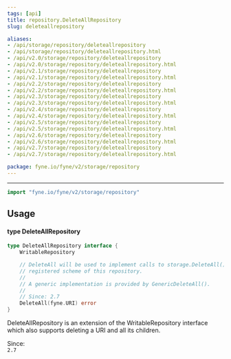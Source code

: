 ```yaml
---
tags: [api]
title: repository.DeleteAllRepository
slug: deleteallrepository

aliases:
- /api/storage/repository/deleteallrepository
- /api/storage/repository/deleteallrepository.html
- /api/v2.0/storage/repository/deleteallrepository
- /api/v2.0/storage/repository/deleteallrepository.html
- /api/v2.1/storage/repository/deleteallrepository
- /api/v2.1/storage/repository/deleteallrepository.html
- /api/v2.2/storage/repository/deleteallrepository
- /api/v2.2/storage/repository/deleteallrepository.html
- /api/v2.3/storage/repository/deleteallrepository
- /api/v2.3/storage/repository/deleteallrepository.html
- /api/v2.4/storage/repository/deleteallrepository
- /api/v2.4/storage/repository/deleteallrepository.html
- /api/v2.5/storage/repository/deleteallrepository
- /api/v2.5/storage/repository/deleteallrepository.html
- /api/v2.6/storage/repository/deleteallrepository
- /api/v2.6/storage/repository/deleteallrepository.html
- /api/v2.7/storage/repository/deleteallrepository
- /api/v2.7/storage/repository/deleteallrepository.html

package: fyne.io/fyne/v2/storage/repository
---
```



---
```go
import "fyne.io/fyne/v2/storage/repository"
```

## Usage

#### type DeleteAllRepository

```go
type DeleteAllRepository interface {
	WritableRepository

	// DeleteAll will be used to implement calls to storage.DeleteAll() for the
	// registered scheme of this repository.
	//
	// A generic implementation is provided by GenericDeleteAll().
	//
	// Since: 2.7
	DeleteAll(fyne.URI) error
}
```

DeleteAllRepository is an extension of the WritableRepository interface which also supports deleting a URI and all its children.


<div class="since">Since: <code>
2.7</code></div>
